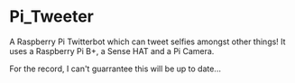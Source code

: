 # Pi_Tweeter
A Raspberry Pi Twitterbot which can tweet selfies amongst other things!
It uses a Raspberry Pi B+, a Sense HAT and a Pi Camera. 


For the record, I can't guarrantee this will be up to date...
